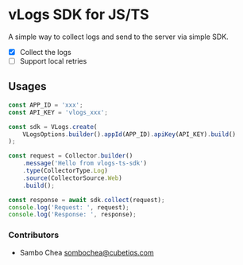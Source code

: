 # vLogs SDK for JS/TS

A simple way to collect logs and send to the server via simple SDK.

-   [x] Collect the logs
-   [ ] Support local retries

## Usages

```typescript
const APP_ID = 'xxx';
const API_KEY = 'vlogs_xxx';

const sdk = VLogs.create(
    VLogsOptions.builder().appId(APP_ID).apiKey(API_KEY).build()
);

const request = Collector.builder()
    .message('Hello from vlogs-ts-sdk')
    .type(CollectorType.Log)
    .source(CollectorSource.Web)
    .build();

const response = await sdk.collect(request);
console.log('Request: ', request);
console.log('Response: ', response);
```

### Contributors

-   Sambo Chea <sombochea@cubetiqs.com>
